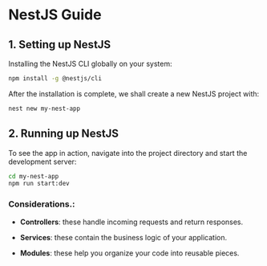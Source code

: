 # NestJS Guide



## 1. Setting up NestJS

Installing the NestJS CLI globally on your system:

```bash
npm install -g @nestjs/cli
```

After the installation is complete, we shall create a new NestJS project with:

```bash
nest new my-nest-app
```



## 2. Running up NestJS

To see the app in action, navigate into the project directory and start the development server:

```bash
cd my-nest-app
npm run start:dev
```



### Considerations.:

- **Controllers**: these handle incoming requests and return responses.

- **Services**: these contain the business logic of your application.

- **Modules**: these help you organize your code into reusable pieces.
